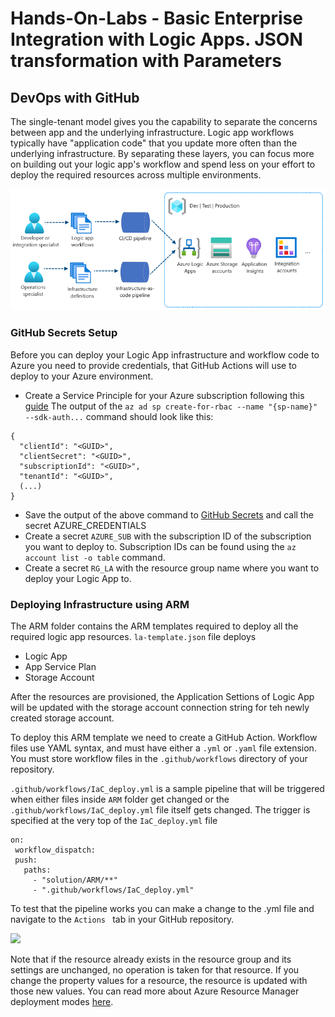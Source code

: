 # Hands-On-Labs - Basic Enterprise Integration with Logic Apps. JSON transformation with Parameters

## DevOps with GitHub

The single-tenant model gives you the capability to separate the concerns between app and the underlying infrastructure. Logic app workflows typically have "application code" that you update more often than the underlying infrastructure. By separating these layers, you can focus more on building out your logic app's workflow and spend less on your effort to deploy the required resources across multiple environments.

![](../docs/media/deployment-pipelines-logic-apps.png)

### GitHub Secrets Setup
Before you can deploy your Logic App infrastructure and workflow code to Azure you need to provide credentials, that  GitHub Actions will use to deploy to your Azure environment.

- Create a Service Principle for your Azure subscription following this [guide](https://github.com/marketplace/actions/azure-login#configure-deployment-credentials)
The output of the ``` az ad sp create-for-rbac --name "{sp-name}" --sdk-auth... ``` command should look like this:
```
{
  "clientId": "<GUID>",
  "clientSecret": "<GUID>",
  "subscriptionId": "<GUID>",
  "tenantId": "<GUID>",
  (...)
}
```
- Save the output of the above command to [GitHub Secrets](https://github.com/marketplace/actions/azure-login#configure-deployment-credentials) and call the secret AZURE_CREDENTIALS
- Create a secret ``` AZURE_SUB ``` with the subscription ID of the subscription you want to deploy to. Subscription IDs can be found using the ``` az account list -o table ``` command.
- Create a secret ``` RG_LA ``` with the resource group name where you want to deploy your Logic App to. 


### Deploying Infrastructure using ARM
The ARM folder contains the ARM templates required to deploy all the required logic app resources.
``` la-template.json ``` file deploys 
- Logic App
- App Service Plan
- Storage Account

After the resources are provisioned, the Application Settions of Logic App will be updated with the storage account connection string for teh newly created storage account.

To deploy this ARM template we need to create a GitHub Action. Workflow files use YAML syntax, and must have either a ``` .yml ``` or ``` .yaml ``` file extension. You must store workflow files in the ``` .github/workflows ``` directory of your repository. 

``` .github/workflows/IaC_deploy.yml ``` is a sample pipeline that will be triggered when either files inside ``` ARM ``` folder get changed or the ``` .github/workflows/IaC_deploy.yml ``` file itself gets changed. The trigger is specified at the very top of the ``` IaC_deploy.yml ``` file

 ```
on:
  workflow_dispatch:
  push:
    paths:
      - "solution/ARM/**"
      - ".github/workflows/IaC_deploy.yml"
```

To test that the pipeline works you can make a change to the .yml file and navigate to the ``` Actions  ``` tab in your GitHub repository.

![](../docs/media/IoC-pipeline.png)

Note that if the resource already exists in the resource group and its settings are unchanged, no operation is taken for that resource. If you change the property values for a resource, the resource is updated with those new values. You can read more about Azure Resource Manager deployment modes 
[here](https://docs.microsoft.com/en-us/azure/azure-resource-manager/templates/deployment-modes).